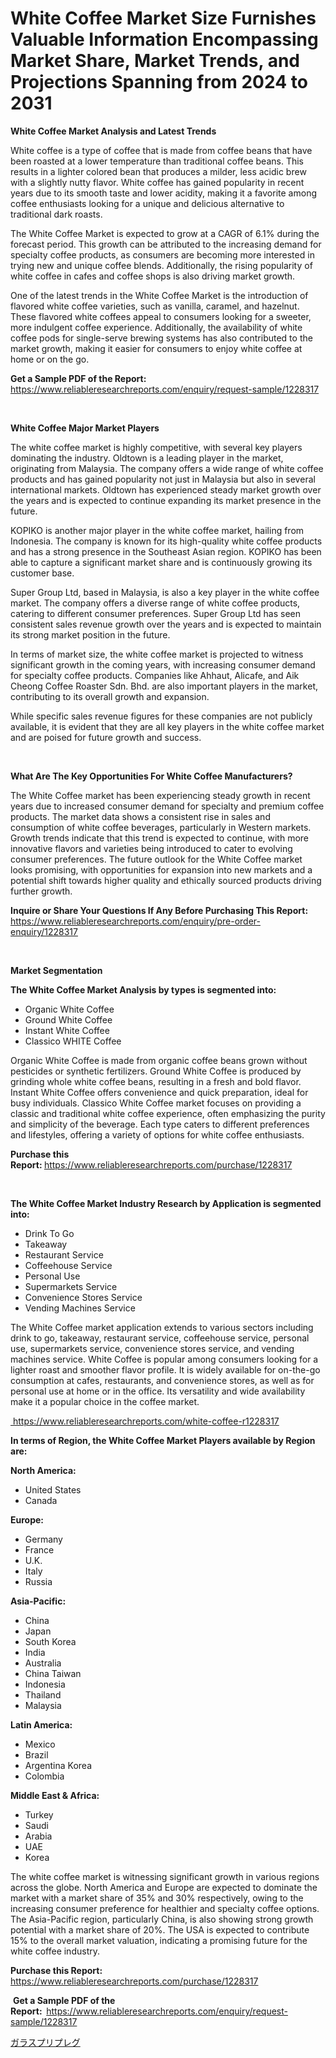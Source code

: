 <p><h1>White Coffee Market Size Furnishes Valuable Information Encompassing Market Share, Market Trends, and Projections Spanning from 2024 to 2031</h1></p><p><strong>White Coffee Market Analysis and Latest Trends</strong></p>
<p><p>White coffee is a type of coffee that is made from coffee beans that have been roasted at a lower temperature than traditional coffee beans. This results in a lighter colored bean that produces a milder, less acidic brew with a slightly nutty flavor. White coffee has gained popularity in recent years due to its smooth taste and lower acidity, making it a favorite among coffee enthusiasts looking for a unique and delicious alternative to traditional dark roasts.</p><p>The White Coffee Market is expected to grow at a CAGR of 6.1% during the forecast period. This growth can be attributed to the increasing demand for specialty coffee products, as consumers are becoming more interested in trying new and unique coffee blends. Additionally, the rising popularity of white coffee in cafes and coffee shops is also driving market growth.</p><p>One of the latest trends in the White Coffee Market is the introduction of flavored white coffee varieties, such as vanilla, caramel, and hazelnut. These flavored white coffees appeal to consumers looking for a sweeter, more indulgent coffee experience. Additionally, the availability of white coffee pods for single-serve brewing systems has also contributed to the market growth, making it easier for consumers to enjoy white coffee at home or on the go.</p></p>
<p><strong>Get a Sample PDF of the Report:&nbsp;</strong> <a href="https://www.reliableresearchreports.com/enquiry/request-sample/1228317">https://www.reliableresearchreports.com/enquiry/request-sample/1228317</a></p>
<p>&nbsp;</p>
<p><strong>White Coffee Major Market Players</strong></p>
<p><p>The white coffee market is highly competitive, with several key players dominating the industry. Oldtown is a leading player in the market, originating from Malaysia. The company offers a wide range of white coffee products and has gained popularity not just in Malaysia but also in several international markets. Oldtown has experienced steady market growth over the years and is expected to continue expanding its market presence in the future.</p><p>KOPIKO is another major player in the white coffee market, hailing from Indonesia. The company is known for its high-quality white coffee products and has a strong presence in the Southeast Asian region. KOPIKO has been able to capture a significant market share and is continuously growing its customer base.</p><p>Super Group Ltd, based in Malaysia, is also a key player in the white coffee market. The company offers a diverse range of white coffee products, catering to different consumer preferences. Super Group Ltd has seen consistent sales revenue growth over the years and is expected to maintain its strong market position in the future.</p><p>In terms of market size, the white coffee market is projected to witness significant growth in the coming years, with increasing consumer demand for specialty coffee products. Companies like Ahhaut, Alicafe, and Aik Cheong Coffee Roaster Sdn. Bhd. are also important players in the market, contributing to its overall growth and expansion.</p><p>While specific sales revenue figures for these companies are not publicly available, it is evident that they are all key players in the white coffee market and are poised for future growth and success.</p></p>
<p>&nbsp;</p>
<p><strong>What Are The Key Opportunities For White Coffee Manufacturers?</strong></p>
<p><p>The White Coffee market has been experiencing steady growth in recent years due to increased consumer demand for specialty and premium coffee products. The market data shows a consistent rise in sales and consumption of white coffee beverages, particularly in Western markets. Growth trends indicate that this trend is expected to continue, with more innovative flavors and varieties being introduced to cater to evolving consumer preferences. The future outlook for the White Coffee market looks promising, with opportunities for expansion into new markets and a potential shift towards higher quality and ethically sourced products driving further growth.</p></p>
<p><strong>Inquire or Share Your Questions If Any Before Purchasing This Report:</strong> <a href="https://www.reliableresearchreports.com/enquiry/pre-order-enquiry/1228317">https://www.reliableresearchreports.com/enquiry/pre-order-enquiry/1228317</a></p>
<p>&nbsp;</p>
<p><strong>Market Segmentation</strong></p>
<p><strong>The White Coffee Market Analysis by types is segmented into:</strong></p>
<p><ul><li>Organic White Coffee</li><li>Ground White Coffee</li><li>Instant White Coffee</li><li>Classico WHITE Coffee</li></ul></p>
<p><p>Organic White Coffee is made from organic coffee beans grown without pesticides or synthetic fertilizers. Ground White Coffee is produced by grinding whole white coffee beans, resulting in a fresh and bold flavor. Instant White Coffee offers convenience and quick preparation, ideal for busy individuals. Classico White Coffee market focuses on providing a classic and traditional white coffee experience, often emphasizing the purity and simplicity of the beverage. Each type caters to different preferences and lifestyles, offering a variety of options for white coffee enthusiasts.</p></p>
<p><strong>Purchase this Report:&nbsp;</strong><a href="https://www.reliableresearchreports.com/purchase/1228317">https://www.reliableresearchreports.com/purchase/1228317</a></p>
<p>&nbsp;</p>
<p><strong>The White Coffee Market Industry Research by Application is segmented into:</strong></p>
<p><ul><li>Drink To Go</li><li>Takeaway</li><li>Restaurant Service</li><li>Coffeehouse Service</li><li>Personal Use</li><li>Supermarkets Service</li><li>Convenience Stores Service</li><li>Vending Machines Service</li></ul></p>
<p><p>The White Coffee market application extends to various sectors including drink to go, takeaway, restaurant service, coffeehouse service, personal use, supermarkets service, convenience stores service, and vending machines service. White Coffee is popular among consumers looking for a lighter roast and smoother flavor profile. It is widely available for on-the-go consumption at cafes, restaurants, and convenience stores, as well as for personal use at home or in the office. Its versatility and wide availability make it a popular choice in the coffee market.</p></p>
<p><a href="https://www.reliableresearchreports.com/white-coffee-r1228317">&nbsp;https://www.reliableresearchreports.com/white-coffee-r1228317</a></p>
<p><strong>In terms of Region, the White Coffee Market Players available by Region are:</strong></p>
<p>
    <p> <strong> North America: </strong>
        <ul>
            <li>United States</li>
            <li>Canada</li>
        </ul>
        </p> 
    <p> <strong> Europe: </strong>
        <ul>
            <li>Germany</li>
            <li>France</li>
            <li>U.K.</li>
            <li>Italy</li>
            <li>Russia</li>
        </ul>
        </p> 
    <p> <strong> Asia-Pacific: </strong>
        <ul>
            <li>China</li>
            <li>Japan</li>
            <li>South Korea</li>
            <li>India</li>
            <li>Australia</li>
            <li>China Taiwan</li>
            <li>Indonesia</li>
            <li>Thailand</li>
            <li>Malaysia</li>
        </ul>
        </p> 
    <p> <strong> Latin America: </strong>
        <ul>
            <li>Mexico</li>
            <li>Brazil</li>
            <li>Argentina Korea</li>
            <li>Colombia</li>
        </ul>
        </p> 
    <p> <strong> Middle East & Africa: </strong>
        <ul>
            <li>Turkey</li>
            <li>Saudi</li>
            <li>Arabia</li>
            <li>UAE</li>
            <li>Korea</li>
        </ul>
    </p>
    </p>
<p><p>The white coffee market is witnessing significant growth in various regions across the globe. North America and Europe are expected to dominate the market with a market share of 35% and 30% respectively, owing to the increasing consumer preference for healthier and specialty coffee options. The Asia-Pacific region, particularly China, is also showing strong growth potential with a market share of 20%. The USA is expected to contribute 15% to the overall market valuation, indicating a promising future for the white coffee industry.</p></p>
<p><strong>Purchase this Report: </strong><a href="https://www.reliableresearchreports.com/purchase/1228317">https://www.reliableresearchreports.com/purchase/1228317</a></p>
<p>&nbsp;<strong>Get a Sample PDF of the Report:&nbsp;&nbsp;</strong><a href="https://www.reliableresearchreports.com/enquiry/request-sample/1228317">https://www.reliableresearchreports.com/enquiry/request-sample/1228317</a></p>
<p><strong></strong></p>
<p><p><a href="https://medium.com/@addiehirthe05/%E3%82%AC%E3%83%A9%E3%82%B9%E3%83%97%E3%83%AA%E3%83%97%E3%83%AC%E3%82%B0%E5%B8%82%E5%A0%B4%E3%81%AE%E5%B1%95%E6%9C%9B-%E7%94%A3%E6%A5%AD%E6%A6%82%E8%A6%81%E3%81%A8%E4%BA%88%E6%B8%AC-2024%E5%B9%B4%E3%81%8B%E3%82%892031%E5%B9%B4-5af65372a6b6">ガラスプリプレグ</a></p></p>